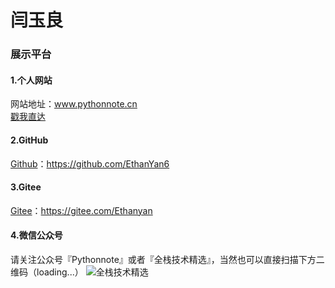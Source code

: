 # 闫玉良


### 展示平台

#### 1.个人网站
网站地址：www.pythonnote.cn <br>
[戳我直达](http://ethanyan6.github.io/)

#### 2.GitHub
[Github](https://github.com/EthanYan6)：https://github.com/EthanYan6

#### 3.Gitee
[Gitee](https://gitee.com/Ethanyan)：https://gitee.com/Ethanyan

#### 4.微信公众号
请关注公众号『Pythonnote』或者『全栈技术精选』，当然也可以直接扫描下方二维码（loading...）
![全栈技术精选](https://github.com/EthanYan6/pic/raw/master/%E6%89%AB%E7%A0%81_%E6%90%9C%E7%B4%A2%E8%81%94%E5%90%88%E4%BC%A0%E6%92%AD%E6%A0%B7%E5%BC%8F-%E7%99%BD%E8%89%B2%E7%89%88.png)

